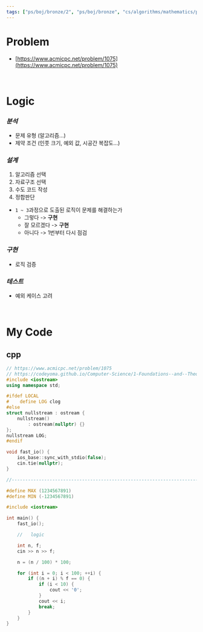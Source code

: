 ```yaml
---
tags: ["ps/boj/bronze/2", "ps/boj/bronze", "cs/algorithms/mathematics/ps","cs/algorithms/bruteforcing/ps"]
---
```


# Problem
- [https://www.acmicpc.net/problem/1075](https://www.acmicpc.net/problem/1075)

<br/>

# Logic

### *분석*
- 문제 유형 (알고리즘...)
- 제약 조건 (인풋 크기, 예외 값, 시공간 복잡도...)

### *설계*
1. 알고리즘 선택
2. 자료구조 선택
3. 수도 코드 작성
4. 정합판단
  - `1 ~ 3`과정으로 도출된 로직이 문제를 해결하는가
    - 그렇다 -> **구현**
    - 잘 모르겠다 -> **구현**
    - 아니다 -> 1번부터 다시 점검

### *구현*
- 로직 검증

### *테스트*
- 예외 케이스 고려

<br/>

# My Code
## cpp
```cpp title="boj/1075.cpp"
// https://www.acmicpc.net/problem/1075
// https://codeyoma.github.io/Computer-Science/1-Foundations--and--Theory/Algorithms/ps/boj/1075/1075
#include <iostream>
using namespace std;

#ifdef LOCAL
#    define LOG clog
#else
struct nullstream : ostream {
    nullstream()
        : ostream(nullptr) {}
};
nullstream LOG;
#endif

void fast_io() {
    ios_base::sync_with_stdio(false);
    cin.tie(nullptr);
}

//--------------------------------------------------------------------------------------------------

#define MAX (1234567891)
#define MIN (-1234567891)

#include <iostream>

int main() {
    fast_io();

    //   logic

    int n, f;
    cin >> n >> f;

    n = (n / 100) * 100;

    for (int i = 0; i < 100; ++i) {
        if ((n + i) % f == 0) {
            if (i < 10) {
                cout << '0';
            }
            cout << i;
            break;
        }
    }
}

```
